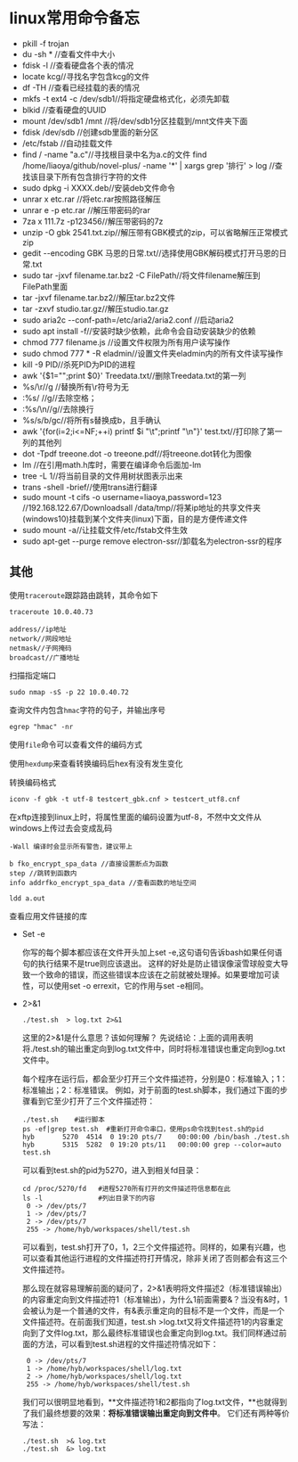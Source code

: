# linux常用命令备忘
- pkill -f trojan
- du -sh * //查看文件中大小
- fdisk -l //查看硬盘各个表的情况
- locate kcg//寻找名字包含kcg的文件
- df -TH //查看已经挂载的表的情况
- mkfs -t ext4 -c /dev/sdb1//将指定硬盘格式化，必须先卸载
- blkid //查看硬盘的UUID
- mount /dev/sdb1 /mnt //将/dev/sdb1分区挂载到/mnt文件夹下面	
- fdisk /dev/sdb //创建sdb里面的新分区
- /etc/fstab //自动挂载文件
- find / -name "a.c"//寻找根目录中名为a.c的文件
find /home/liaoya/github/novel-plus/ -name '*' | xargs grep '排行' > log //查找该目录下所有包含排行字符的文件
- sudo dpkg -i XXXX.deb//安装deb文件命令
- unrar x etc.rar //将etc.rar按照路径解压
- unrar e -p etc.rar //解压带密码的rar
- 7za x 111.7z -p123456//解压带密码的7z
- unzip -O gbk 2541.txt.zip//解压带有GBK模式的zip，可以省略解压正常模式zip
- gedit --encoding GBK 马恩的日常.txt//选择使用GBK解码模式打开马恩的日常.txt
- sudo tar -jxvf filename.tar.bz2 -C FilePath//将文件filename解压到FilePath里面
- tar -jxvf  filename.tar.bz2//解压tar.bz2文件
- tar -zxvf studio.tar.gz//解压studio.tar.gz
- sudo aria2c --conf-path=/etc/aria2/aria2.conf //启动aria2
- sudo apt install -f//安装时缺少依赖，此命令会自动安装缺少的依赖
- chmod 777 filename.js //设置文件权限为所有用户读写操作
- sudo chmod 777 * -R eladmin//设置文件夹eladmin内的所有文件读写操作
- kill -9 PID//杀死PID为PID的进程
- awk '{$1="";print $0}' Treedata.txt//删除Treedata.txt的第一列
- %s/\r//g //替换所有\r符号为无
- :%s/ //g//去除空格；
- :%s/\n//g//去除换行
- %s/s/b/gc//将所有s替换成b，且手确认
- awk '{for(i=2;i<=NF;++i) printf $i "\t";printf "\n"}' test.txt//打印除了第一列的其他列
- dot -Tpdf treeone.dot -o treeone.pdf//将treeone.dot转化为图像
- lm //在引用math.h库时，需要在编译命令后面加-lm
- tree -L 1//将当前目录的文件用树状图表示出来
- trans -shell -brief//使用trans进行翻译
- sudo mount -t cifs -o username=liaoya,password=123 //192.168.122.67/Downloadsall /data/tmp//将某ip地址的共享文件夹(windows10)挂载到某个文件夹(linux)下面，目的是方便传递文件
- sudo mount -a//让挂载文件/etc/fstab文件生效
-  sudo apt-get --purge remove electron-ssr//卸载名为electron-ssr的程序

## 其他

使用`traceroute`跟踪路由跳转，其命令如下

```
traceroute 10.0.40.73
```



```
address//ip地址
network//网段地址
netmask//子网掩码
broadcast//广播地址
```



扫描指定端口

```
sudo nmap -sS -p 22 10.0.40.72
```





查询文件内包含`hmac`字符的句子，并输出序号

```
egrep "hmac" -nr
```



使用`file`命令可以查看文件的编码方式

使用`hexdump`来查看转换编码后hex有没有发生变化

转换编码格式

```
iconv -f gbk -t utf-8 testcert_gbk.cnf > testcert_utf8.cnf
```

在xftp连接到linux上时，将属性里面的编码设置为utf-8，不然中文文件从windows上传过去会变成乱码







```
-Wall 编译时会显示所有警告，建议带上
```



```
b fko_encrypt_spa_data //直接设置断点为函数
step //跳转到函数内
info addrfko_encrypt_spa_data //查看函数的地址空间
```





```
ldd a.out
```

查看应用文件链接的库

- Set -e 

  你写的每个脚本都应该在文件开头加上set -e,这句语句告诉bash如果任何语句的执行结果不是true则应该退出。
  这样的好处是防止错误像滚雪球般变大导致一个致命的错误，而这些错误本应该在之前就被处理掉。如果要增加可读性，可以使用set -o errexit，它的作用与set -e相同。

- 2>&1

  ```text
  ./test.sh  > log.txt 2>&1
  ```

  这里的2>&1是什么意思？该如何理解？
  先说结论：上面的调用表明将./test.sh的输出重定向到log.txt文件中，同时将标准错误也重定向到log.txt文件中。

  

  

  每个程序在运行后，都会至少打开三个文件描述符，分别是0：标准输入；1：标准输出；2：标准错误。
  例如，对于前面的test.sh脚本，我们通过下面的步骤看到它至少打开了三个文件描述符：

  ```text
  ./test.sh    #运行脚本
  ps -ef|grep test.sh  #重新打开命令串口，使用ps命令找到test.sh的pid
  hyb       5270  4514  0 19:20 pts/7    00:00:00 /bin/bash ./test.sh
  hyb       5315  5282  0 19:20 pts/11   00:00:00 grep --color=auto test.sh
  ```

  可以看到test.sh的pid为5270，进入到相关fd目录：

  ```text
  cd /proc/5270/fd   #进程5270所有打开的文件描述符信息都在此
  ls -l              #列出目录下的内容
   0 -> /dev/pts/7
   1 -> /dev/pts/7
   2 -> /dev/pts/7
   255 -> /home/hyb/workspaces/shell/test.sh
  ```

  可以看到，test.sh打开了0，1，2三个文件描述符。同样的，如果有兴趣，也可以查看其他运行进程的文件描述符打开情况，除非关闭了否则都会有这三个文件描述符。

  那么现在就容易理解前面的疑问了，2>&1表明将文件描述2（标准错误输出）的内容重定向到文件描述符1（标准输出），为什么1前面需要&？当没有&时，1会被认为是一个普通的文件，有&表示重定向的目标不是一个文件，而是一个文件描述符。在前面我们知道，test.sh >log.txt又将文件描述符1的内容重定向到了文件log.txt，那么最终标准错误也会重定向到log.txt。我们同样通过前面的方法，可以看到test.sh进程的文件描述符情况如下：

  ```text
   0 -> /dev/pts/7
   1 -> /home/hyb/workspaces/shell/log.txt
   2 -> /home/hyb/workspaces/shell/log.txt
   255 -> /home/hyb/workspaces/shell/test.sh
  ```

  我们可以很明显地看到，**文件描述符1和2都指向了log.txt文件，**也就得到了我们最终想要的效果：**将标准错误输出重定向到文件中**。
  它们还有两种等价写法：

  ```text
  ./test.sh  >& log.txt
  ./test.sh  &> log.txt
  ```

